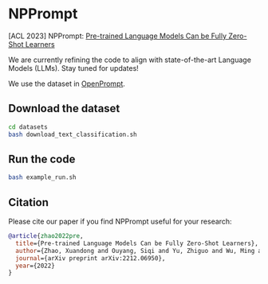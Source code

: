# NPPrompt
[ACL 2023] NPPrompt: [Pre-trained Language Models Can be Fully Zero-Shot Learners](https://arxiv.org/abs/2212.06950)

We are currently refining the code to align with state-of-the-art Language Models (LLMs). Stay tuned for updates!

We use the dataset in [OpenPrompt](https://github.com/thunlp/OpenPrompt).

## Download the dataset

```bash
cd datasets
bash download_text_classification.sh
```

## Run the code

```bash
bash example_run.sh
```


## Citation

Please cite our paper if you find NPPrompt useful for your research:

```bibtex
@article{zhao2022pre,
  title={Pre-trained Language Models Can be Fully Zero-Shot Learners},
  author={Zhao, Xuandong and Ouyang, Siqi and Yu, Zhiguo and Wu, Ming and Li, Lei},
  journal={arXiv preprint arXiv:2212.06950},
  year={2022}
}
```
